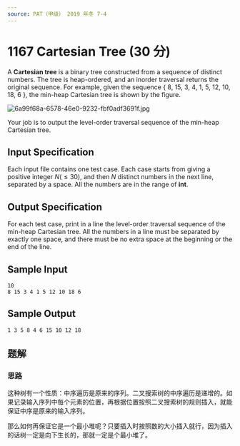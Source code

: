 ```yaml
---
source: PAT（甲级） 2019 年冬 7-4
---
```


# 1167 Cartesian Tree (30 分)

A **Cartesian tree** is a binary tree constructed from a sequence of distinct numbers. The tree is heap-ordered, and an inorder traversal returns the original sequence. For example, given the sequence { 8, 15, 3, 4, 1, 5, 12, 10, 18, 6 }, the min-heap Cartesian tree is shown by the figure.

<img src="https://images.ptausercontent.com/6a99f68a-6578-46e0-9232-fbf0adf3691f.jpg" alt="6a99f68a-6578-46e0-9232-fbf0adf3691f.jpg" style="zoom:100%;" />

Your job is to output the level-order traversal sequence of the min-heap Cartesian tree.

## Input Specification

Each input file contains one test case. Each case starts from giving a positive integer $N (\le 30)$, and then $N$ distinct numbers in the next line, separated by a space. All the numbers are in the range of **int**.

## Output Specification

For each test case, print in a line the level-order traversal sequence of the min-heap Cartesian tree. All the numbers in a line must be separated by exactly one space, and there must be no extra space at the beginning or the end of the line.

## Sample Input

    10
    8 15 3 4 1 5 12 10 18 6

## Sample Output

    1 3 5 8 4 6 15 10 12 18

## 题解

### 思路

这种树有一个性质：中序遍历是原来的序列。二叉搜索树的中序遍历是递增的。如果记录输入序列中每个元素的位置，再根据位置按照二叉搜索树的规则插入，就能保证中序是原来的输入序列。

那么如何再保证它是一个最小堆呢？只要插入时按照数的大小插入就行，因为插入的话树一定是向下生长的，那就一定是个最小堆了。

